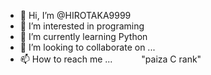 - 👋 Hi, I’m @HIROTAKA9999
- 👀 I’m interested in programing
- 🌱 I’m currently learning Python
- 💞️ I’m looking to collaborate on ...
- 📫 How to reach me ...
　　　"paiza C rank"

<!---
HIROTAKA9999/HIROTAKA9999 is a ✨ special ✨ repository because its `README.md` (this file) appears on your GitHub profile.
You can click the Preview link to take a look at your changes.
--->
